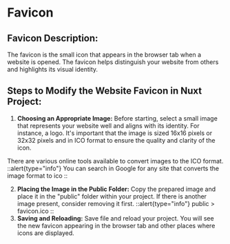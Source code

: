 # Favicon
## Favicon Description:
The favicon is the small icon that appears in the browser tab when a website is opened. The favicon helps distinguish your website from others and highlights its visual identity.

## Steps to Modify the Website Favicon in Nuxt Project:

1. **Choosing an Appropriate Image:**
Before starting, select a small image that represents your website well and aligns with its identity. For instance, a logo. It's important that the image is sized 16x16 pixels or 32x32 pixels and in ICO format to ensure the quality and clarity of the icon.

There are various online tools available to convert images to the ICO format.
::alert{type="info"}
You can search in Google for any site that converts the image format to ico
::

2. **Placing the Image in the Public Folder:**
 Copy the prepared image and place it in the "public" folder within your project. If there is another image present, consider removing it first.
::alert{type="info"}
public > favicon.ico
::
1. **Saving and Reloading:**
 Save file and reload your project. You will see the new favicon appearing in the browser tab and other places where icons are displayed.
